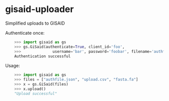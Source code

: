 # gisaid-uploader
 Simplified uploads to GISAID

Authenticate once: 

```python
    >>> import gisaid as gs
    >>> gs.GiSaid(authenticate=True, client_id='foo',
    >>>              username='bar', password='foobar', filename='authfile.json')
    Authentication successful
```

Usage:

```python
    >>> import gisaid as gs
    >>> files = ["authfile.json", "upload.csv", "fasta.fa"]
    >>> x = gs.GiSaid(files)
    >>> x.upload()
    "Upload successful"
```